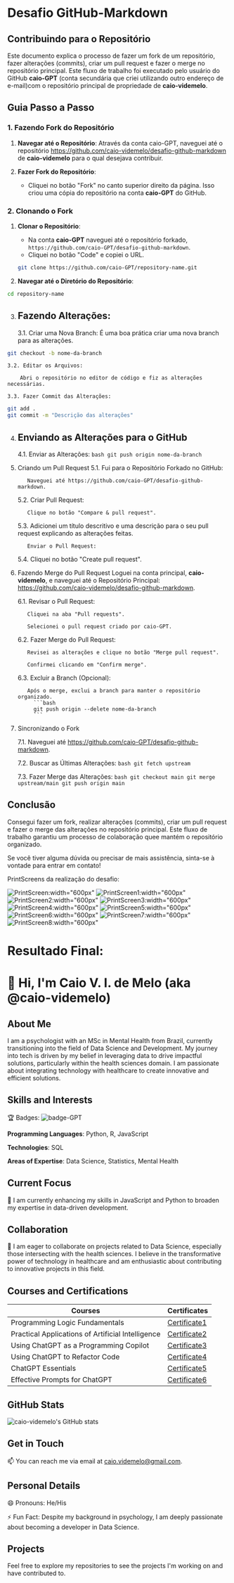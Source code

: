 # Desafio GitHub-Markdown
## Contribuindo para o Repositório

Este documento explica o processo de fazer um fork de um repositório, fazer alterações (commits), criar um pull request e fazer o merge no repositório principal. Este fluxo de trabalho foi executado pelo usuário do GitHub **caio-GPT** (conta secundária que criei utilizando outro endereço de e-mail)com o repositório principal de propriedade de **caio-videmelo**.

## Guia Passo a Passo

### 1. Fazendo Fork do Repositório

1. **Navegar até o Repositório**: Através da conta caio-GPT, naveguei até o repositório https://github.com/caio-videmelo/desafio-github-markdown de **caio-videmelo** para o qual desejava contribuir.

2. **Fazer Fork do Repositório**:
   - Cliquei no botão "Fork" no canto superior direito da página. Isso criou uma cópia do repositório na conta **caio-GPT** do GitHub.

### 2. Clonando o Fork

1. **Clonar o Repositório**:
   - Na conta **caio-GPT** naveguei até o repositório forkado, `https://github.com/caio-GPT/desafio-github-markdown`.
   - Cliquei no botão "Code" e copiei o URL.

   ```bash
   git clone https://github.com/caio-GPT/repository-name.git
   ```

2. **Navegar até o Diretório do Repositório**:
  ```bash 
  cd repository-name
   ```

3. ## Fazendo Alterações:
    3.1. Criar uma Nova Branch:
        É uma boa prática criar uma nova branch para as alterações.
```bash
git checkout -b nome-da-branch
```

    3.2. Editar os Arquivos:

        Abri o repositório no editor de código e fiz as alterações necessárias.

    3.3. Fazer Commit das Alterações:
```bash
git add .
git commit -m "Descrição das alterações"
```

4. ## Enviando as Alterações para o GitHub
    4.1. Enviar as Alterações:
          ```bash
          git push origin nome-da-branch
            ```
5. Criando um Pull Request
    5.1. Fui para o Repositório Forkado no GitHub:

          Naveguei até https://github.com/caio-GPT/desafio-github-markdown.

    5.2. Criar Pull Request:

          Clique no botão "Compare & pull request".

    5.3. Adicionei um título descritivo e uma descrição para o seu pull request explicando as alterações feitas.

          Enviar o Pull Request:

    5.4. Cliquei no botão "Create pull request".

6. Fazendo Merge do Pull Request
Loguei na conta principal, **caio-videmelo**, e naveguei até o Repositório Principal: https://github.com/caio-videmelo/desafio-github-markdown.

    6.1. Revisar o Pull Request:

          Cliquei na aba "Pull requests".

          Selecionei o pull request criado por caio-GPT.

    6.2. Fazer Merge do Pull Request:

          Revisei as alterações e clique no botão "Merge pull request".

          Confirmei clicando em "Confirm merge".

    6.3. Excluir a Branch (Opcional):

          Após o merge, exclui a branch para manter o repositório organizado.
            ```bash
            git push origin --delete nome-da-branch
            ```

7. Sincronizando o Fork

    7.1. Naveguei até https://github.com/caio-GPT/desafio-github-markdown.

    7.2. Buscar as Últimas Alterações:
          ```bash
          git fetch upstream
         ```

   7.3. Fazer Merge das Alterações:
          ```bash
          git checkout main
          git merge upstream/main
          git push origin main
         ```
   
## Conclusão

Consegui fazer um fork, realizar alterações (commits), criar um pull request e fazer o merge das alterações no repositório principal. Este fluxo de trabalho garantiu um processo de colaboração quee mantém o repositório organizado.

Se você tiver alguma dúvida ou precisar de mais assistência, sinta-se à vontade para entrar em contato!

PrintScreens da realização do desafio:

![PrintScreen](https://github.com/user-attachments/assets/ff39129b-c13a-4a74-a0f4-d28942bd5f80):width="600px"
![PrintScreen1](https://github.com/user-attachments/assets/8f9abcb9-3aa6-4de5-b8d7-6aaf7e9e92c1):width="600px"
![PrintScreen2](https://github.com/user-attachments/assets/913d2ecc-39d0-4c79-adde-8ca5d25a6cb9):width="600px"
![PrintScreen3](https://github.com/user-attachments/assets/9f1db144-ecd6-4a81-9b3d-e31cf4b51608):width="600px"
![PrintScreen4](https://github.com/user-attachments/assets/1dd4fd0d-f4df-47d6-b791-b109d7e535b5):width="600px"
![PrintScreen5](https://github.com/user-attachments/assets/5d1676ef-1869-486e-a78c-4e2c7aa10077):width="600px"
![PrintScreen6](https://github.com/user-attachments/assets/5c181ed1-c2a9-4de5-8153-b71b6560c226):width="600px"
![PrintScreen7](https://github.com/user-attachments/assets/5a9098ad-e7f9-47fd-98e0-741a536490cf):width="600px"
![PrintScreen8](https://github.com/user-attachments/assets/0e7ac262-75af-4674-a8dd-423a64b8e952):width="600px"

# Resultado Final:

# 👋 Hi, I'm Caio V. I. de Melo (aka @caio-videmelo)

## About Me

I am a psychologist with an MSc in Mental Health from Brazil, currently transitioning into the field of Data Science and Development. My journey into tech is driven by my belief in leveraging data to drive impactful solutions, particularly within the health sciences domain. I am passionate about integrating technology with healthcare to create innovative and efficient solutions.

## Skills and Interests

:trophy: Badges: ![badge-GPT](https://github.com/user-attachments/assets/bd4b4a71-6a20-48e5-9649-f715eae614f3)

**Programming Languages**: Python, R, JavaScript

**Technologies**: SQL

**Areas of Expertise**: Data Science, Statistics, Mental Health

## Current Focus

🌱 I am currently enhancing my skills in JavaScript and Python to broaden my expertise in data-driven development.

## Collaboration

💞️ I am eager to collaborate on projects related to Data Science, especially those intersecting with the health sciences. I believe in the transformative power of technology in healthcare and am enthusiastic about contributing to innovative projects in this field.

## Courses and Certifications

| Courses                                               | Certificates                                              |
|-------------------------------------------------------|-----------------------------------------------------------|
| Programming Logic Fundamentals                        | [Certificate1](https://hermes.dio.me/certificates/cover/IKZWS7UF.jpg) |
| Practical Applications of Artificial Intelligence     | [Certificate2](https://hermes.dio.me/certificates/cover/PSAOKYWW.jpg) |
| Using ChatGPT as a Programming Copilot                | [Certificate3](https://hermes.dio.me/certificates/cover/VTDQ3DSN.jpg) |
| Using ChatGPT to Refactor Code                        | [Certificate4](https://hermes.dio.me/certificates/cover/Q6UFDRJT.jpg) |
| ChatGPT Essentials                                    | [Certificate5](https://hermes.dio.me/certificates/cover/X7MNPJHM.jpg) |
| Effective Prompts for ChatGPT                         | [Certificate6](https://hermes.dio.me/certificates/cover/JR70LQWJ.jpg) |

## GitHub Stats

![caio-videmelo's GitHub stats](https://github-readme-stats.vercel.app/api?username=caio-videmelo&show_icons=true&theme=tokyonight)

## Get in Touch

📫 You can reach me via email at caio.videmelo@gmail.com.

## Personal Details

😄 Pronouns: He/His

⚡ Fun Fact: Despite my background in psychology, I am deeply passionate about becoming a developer in Data Science.

## Projects

Feel free to explore my repositories to see the projects I'm working on and have contributed to.
